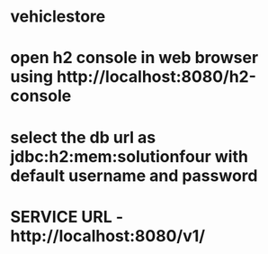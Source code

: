# vehiclestore

# open h2 console in web browser using http://localhost:8080/h2-console
# select the db url as jdbc:h2:mem:solutionfour with default username and password

# SERVICE URL - http://localhost:8080/v1/